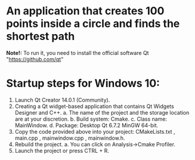 # An application that creates 100 points inside a circle and finds the shortest path
**Note!:** To run it, you need to install the official software Qt "https://github.com/qt"

# Startup steps for Windows 10:
1. Launch Qt Creator 14.0.1 (Community).
2. Creating a Qt widget-based application that contains Qt Widgets Designer and C++.
a. The name of the project and the storage location are at your discretion.
b. Build system: Cmake.
c. Class name: MainWindow.
d. Package: Desktop Qt 6.7.2 MinGW 64-bit.
4. Copy the code provided above into your project: CMakeLists.txt , main.cpp , mainwindow.cpp , mainwindow.h.
5. Rebuild the project.
a. You can click on Analysis->Cmake Profiler.
6. Launch the project or press CTRL + R.
